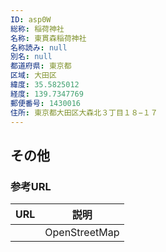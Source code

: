 ```yaml
---
ID: asp0W
総称: 稲荷神社
名称: 東貫森稲荷神社
名称読み: null
別名: null
都道府県: 東京都
区域: 大田区
緯度: 35.5825012
経度: 139.7347769
郵便番号: 1430016
住所: 東京都大田区大森北３丁目１８−１７
---
```


## その他

### 参考URL

| URL | 説明          |
| --- | ------------- |
|     | OpenStreetMap |
